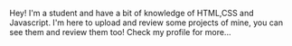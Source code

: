 Hey! I'm a student and have a bit of knowledge of HTML,CSS and Javascript.
I'm here to upload and review some projects of mine, you can see them and review them too!
Check my profile for more...
